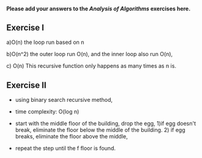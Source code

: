 #### Please add your answers to the **_Analysis of Algorithms_** exercises here.

## Exercise I

a)O(n) the loop run based on n

b)O(n^2) the outer loop run O(n), and the inner loop also run O(n),

c) O(n) This recursive function only happens as many times as n is.

## Exercise II

- using binary search recursive method,
- time complexity: O(log n)

- start with the middle floor of the building, drop the egg, 1)if egg doesn't break, eliminate the floor below the middle of the building. 2) if egg breaks, eliminate the floor above the middle,
- repeat the step until the f floor is found.
